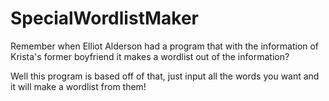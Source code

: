 # SpecialWordlistMaker

Remember when Elliot Alderson had a program that with the information of Krista's former boyfriend it makes a wordlist out of the information?

Well this program is based off of that, just input all the words you want and it will make a wordlist from them!
